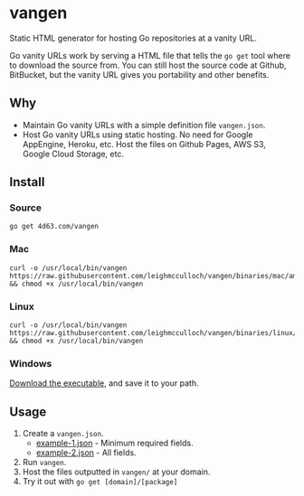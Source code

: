 # vangen

Static HTML generator for hosting Go repositories at a vanity URL.

Go vanity URLs work by serving a HTML file that tells the `go get` tool where to download the source from. You can still host the source code at Github, BitBucket, but the vanity URL gives you portability and other benefits.

## Why
* Maintain Go vanity URLs with a simple definition file `vangen.json`.
* Host Go vanity URLs using static hosting. No need for Google AppEngine, Heroku, etc. Host the files on Github Pages, AWS S3, Google Cloud Storage, etc.

## Install

### Source

```
go get 4d63.com/vangen
```

### Mac

```
curl -o /usr/local/bin/vangen https://raw.githubusercontent.com/leighmcculloch/vangen/binaries/mac/amd64/vangen && chmod +x /usr/local/bin/vangen
```

### Linux

```
curl -o /usr/local/bin/vangen https://raw.githubusercontent.com/leighmcculloch/vangen/binaries/linux/amd64/vangen && chmod +x /usr/local/bin/vangen
```

### Windows

[Download the executable](https://raw.githubusercontent.com/leighmcculloch/vangen/binaries/windows/amd64/vangen.exe), and save it to your path.

## Usage

1. Create a `vangen.json`.
   * [example-1.json](example-1.json) - Minimum required fields.
   * [example-2.json](example-2.json) - All fields.
2. Run `vangen`.
3. Host the files outputted in `vangen/` at your domain.
4. Try it out with `go get [domain]/[package]`
